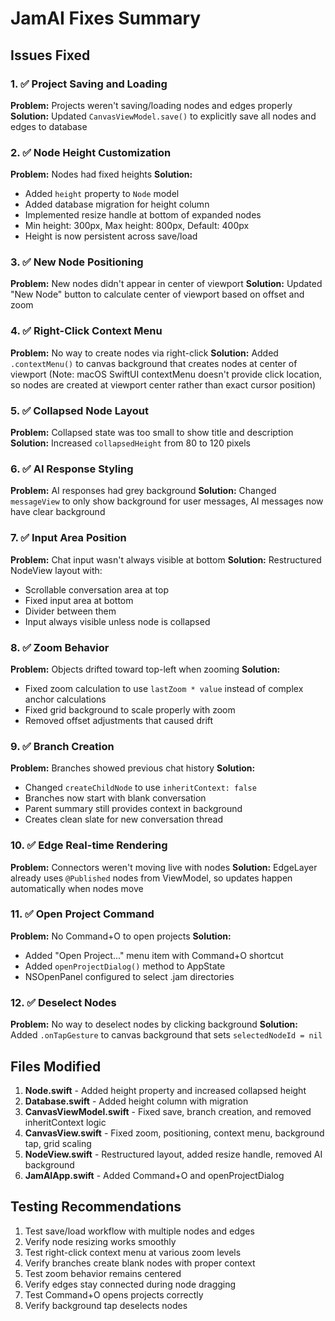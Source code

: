 # JamAI Fixes Summary

## Issues Fixed

### 1. ✅ Project Saving and Loading
**Problem:** Projects weren't saving/loading nodes and edges properly
**Solution:** Updated `CanvasViewModel.save()` to explicitly save all nodes and edges to database

### 2. ✅ Node Height Customization
**Problem:** Nodes had fixed heights
**Solution:** 
- Added `height` property to `Node` model
- Added database migration for height column
- Implemented resize handle at bottom of expanded nodes
- Min height: 300px, Max height: 800px, Default: 400px
- Height is now persistent across save/load

### 3. ✅ New Node Positioning
**Problem:** New nodes didn't appear in center of viewport
**Solution:** Updated "New Node" button to calculate center of viewport based on offset and zoom

### 4. ✅ Right-Click Context Menu
**Problem:** No way to create nodes via right-click
**Solution:** Added `.contextMenu()` to canvas background that creates nodes at center of viewport (Note: macOS SwiftUI contextMenu doesn't provide click location, so nodes are created at viewport center rather than exact cursor position)

### 5. ✅ Collapsed Node Layout
**Problem:** Collapsed state was too small to show title and description
**Solution:** Increased `collapsedHeight` from 80 to 120 pixels

### 6. ✅ AI Response Styling
**Problem:** AI responses had grey background
**Solution:** Changed `messageView` to only show background for user messages, AI messages now have clear background

### 7. ✅ Input Area Position
**Problem:** Chat input wasn't always visible at bottom
**Solution:** Restructured NodeView layout with:
- Scrollable conversation area at top
- Fixed input area at bottom
- Divider between them
- Input always visible unless node is collapsed

### 8. ✅ Zoom Behavior
**Problem:** Objects drifted toward top-left when zooming
**Solution:** 
- Fixed zoom calculation to use `lastZoom * value` instead of complex anchor calculations
- Fixed grid background to scale properly with zoom
- Removed offset adjustments that caused drift

### 9. ✅ Branch Creation
**Problem:** Branches showed previous chat history
**Solution:** 
- Changed `createChildNode` to use `inheritContext: false`
- Branches now start with blank conversation
- Parent summary still provides context in background
- Creates clean slate for new conversation thread

### 10. ✅ Edge Real-time Rendering
**Problem:** Connectors weren't moving live with nodes
**Solution:** EdgeLayer already uses `@Published` nodes from ViewModel, so updates happen automatically when nodes move

### 11. ✅ Open Project Command
**Problem:** No Command+O to open projects
**Solution:** 
- Added "Open Project..." menu item with Command+O shortcut
- Added `openProjectDialog()` method to AppState
- NSOpenPanel configured to select .jam directories

### 12. ✅ Deselect Nodes
**Problem:** No way to deselect nodes by clicking background
**Solution:** Added `.onTapGesture` to canvas background that sets `selectedNodeId = nil`

## Files Modified

1. **Node.swift** - Added height property and increased collapsed height
2. **Database.swift** - Added height column with migration
3. **CanvasViewModel.swift** - Fixed save, branch creation, and removed inheritContext logic
4. **CanvasView.swift** - Fixed zoom, positioning, context menu, background tap, grid scaling
5. **NodeView.swift** - Restructured layout, added resize handle, removed AI background
6. **JamAIApp.swift** - Added Command+O and openProjectDialog

## Testing Recommendations

1. Test save/load workflow with multiple nodes and edges
2. Verify node resizing works smoothly
3. Test right-click context menu at various zoom levels
4. Verify branches create blank nodes with proper context
5. Test zoom behavior remains centered
6. Verify edges stay connected during node dragging
7. Test Command+O opens projects correctly
8. Verify background tap deselects nodes
